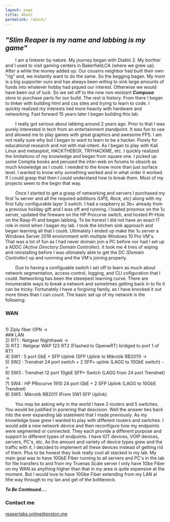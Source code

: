 ```yaml
---
layout: page
title: About
permalink: /about/
---  
```

## _"**Slim Reaper** is my name and labbing is my game"_  

 &nbsp; &nbsp; &nbsp; &nbsp; I am a tinkerer by nature. My journey began with Diablo 2. My borther and I used to visit gaming centers in Bakerfield,CA (where we grew up). After a while the money added up. Our cousins neighbor had built their own "rig" and, we instantly want to do the same. So the begging bagan. My mom is a big supporter ours and has always been willing to sink large amounts of funds into whatever hobby had piqued our interest. Otherwise we would have been out of luck. So we set off to the now non-existant **_Compusa_** store to purchase parts for our build. The rest is history. From there I began to tinker with building html and css sites and trying to learn to code. I quickly realized my interests lied more heavily with hardware and networking. Fast forward 15 years later I began building this lab.  

&nbsp; &nbsp; &nbsp; &nbsp; I really got serious about labbing around 2 years ago. Prior to that I was purely interested in tech from an entertainment standpoint. It was fun to use and allowed me to play games with great graphics and awesome FPS. I am not really sure why but I began to want to learn to be a hacker. Purely for educational research and not with mal-intent. As I began to play with Kali Linux and metasploit, HACKTHEBOX, TRYHACKME, etc. I quickly realized the limitations of my knowledge and began from square one. I picked up some Comptia books and perused the inter-web on forums to obsorb as much knowledge as I could. I needed to the know more than just surface level. I wanted to know why something worked and in what order it worked. If I could grasp that then I could understand how to break them. Most of my projects seem to the begin that way.  

&nbsp; &nbsp; &nbsp; &nbsp; Once I started to get a grasp of networking and servers I purchased my first 1u server and all the required additions _(UPS, Rack, etc)_ along with my first fully configurable layer 3 switch. I had a raspberry pi 3b+ already from a previous holiday gift and I was off and running. I loaded proxmox on the 1u server, updated the fireware on the HP Procurve switch, and hosted PI-Hole on the Rasp-Pi and began labbing. To be honest I did not have an exact IT role in mind when I bagan my lab. I took the kitchen sink approach and began learning all that I could. Ultimately I ended up make the 1u server a Windows Server 2019 enviornment with multiple Windows 10 Pro VM's. That was a lot of fun as I had never domain join a PC before nor had I set up a ADDC _(Active Directory Domain Controller)_. It took me 4 tries of wiping and reinstalling before I was ultimately able to get the DC _(Domain Controller)_ up and runnning and the VM's joining properly.  

&nbsp; &nbsp; &nbsp; &nbsp; Due to having a configuable switch I set off to learn as much about network segmentation, access control, logging, and CLI cofiguration that I could. Networking has been the steeepest learning curve. There are innumerable ways to break a network and sometimes getting back in to fix it can be tricky. Fortunately I have a forgiving family, as I have knocked it out more times than I can count. The basic set up of my network is the following: 
 
 ### WAN 
 <br />
 1) Ziply fiber OPN ->
 <br />
 ### LAN  
 <br />
 2) RT1 : Netgear Nighthawk -> <br />
 3) RT2 : Netgear WAP 123 RT2 (Flashed to OpenwRT) bridged to port 1 of RT1  <br />
 4) SW1 : 5 port GbE + SFP Uplink (SFP Uplink to Mikrotik RB2011)  ->  <br />
 5) SW2 : Trendnet 24 port switch + 2 SFP+ uplink (LAGG to 10GbE switch) -> <br />
 6) SW3 : Trendnet 12 port 10gbE SFP+ Switch (LAGG from 24 port Trendnet) -> <br />
 7) SW4 : HP PRocurve 1910 24 port GbE + 2 SFP Uplink (LAGG to 10GbE Trendnet) <br />
 8) SW5 : Mikrotik RB2011 (From SW1 SFP Uplink) <br />    

 &nbsp; &nbsp; &nbsp; &nbsp; You may be asking why in the world I have 2 routers and 5 switches. You would be justified in ponering that descision. Well the answer ties back into the ever expanding lab statement that I made previously. As my knowledge base grew I wanted to play with different routers and switches. I would add a new network device and then reconfigure how my endpoints were segmented or connected. They each provide a different purpose and support to different types of endpoints. I have IOT devices, VOIP devices, servers, PC's, etc. As the amount and variety of device types grew and the traffic with it, I decided to implement all these devices instead of getting rid of them. Plus to be honest they look really cool all stacked in my lab. My main goal was to have 10GbE Fiber running to all servers and PC's in the lab for file transfers to and from my Truenas Scale server I only have 1Gbe Fiber on my WAN as anything higher than that in my area is quite expensive at the moment. But I would love to have 10Gbe Fiber extending from my LAN al lthe way through to my lan and get of the bottleneck. 

_**To Be Continued....**_




### Contact me

[reaperlabs.online@proton.me](mailto:reaperlabs.online@proton.me)
